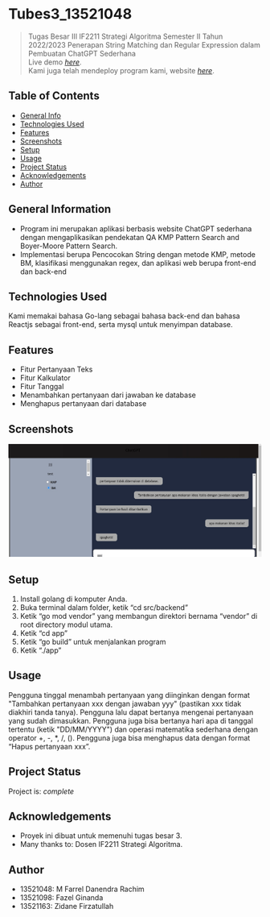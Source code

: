
# Tubes3_13521048
> Tugas Besar III IF2211 Strategi Algoritma Semester II Tahun 2022/2023 Penerapan String Matching dan Regular Expression dalam Pembuatan ChatGPT Sederhana <br />
> Live demo [_here_](https://www.example.com). <!-- If you have the project hosted somewhere, include the link here. --> <br />
> Kami juga telah mendeploy program kami, website [_here_](http://ec2-52-221-241-44.ap-southeast-1.compute.amazonaws.com:3000/).

## Table of Contents
* [General Info](#general-information)
* [Technologies Used](#technologies-used)
* [Features](#features)
* [Screenshots](#screenshots)
* [Setup](#setup)
* [Usage](#usage)
* [Project Status](#project-status)
* [Acknowledgements](#acknowledgements)
* [Author](#author)
<!-- * [License](#license) -->


## General Information
- Program ini merupakan aplikasi berbasis website ChatGPT sederhana dengan mengaplikasikan pendekatan QA KMP Pattern Search and Boyer-Moore Pattern Search.
- Implementasi berupa Pencocokan String dengan metode KMP, metode BM, klasifikasi menggunakan regex, dan aplikasi web berupa front-end dan back-end
<!-- You don't have to answer all the questions - just the ones relevant to your project. -->


## Technologies Used
Kami memakai bahasa Go-lang sebagai bahasa back-end dan bahasa Reactjs sebagai front-end, serta mysql untuk menyimpan database.


## Features
- Fitur Pertanyaan Teks 
- Fitur Kalkulator
- Fitur Tanggal
- Menambahkan pertanyaan dari jawaban ke database
- Menghapus pertanyaan dari database


## Screenshots
![Example screenshot](./img/Screenshot.jpg)
<!-- If you have screenshots you'd like to share, include them here. -->


## Setup
1. Install golang di komputer Anda.
2. Buka terminal dalam folder, ketik “cd src/backend”
3. Ketik “go mod vendor” yang membangun direktori bernama “vendor” di root directory modul utama.
4. Ketik “cd app”
5. Ketik “go build” untuk menjalankan program
6. Ketik “./app”



## Usage
Pengguna tinggal menambah pertanyaan yang diinginkan dengan format "Tambahkan pertanyaan xxx dengan jawaban yyy" (pastikan xxx tidak diakhiri tanda tanya). Pengguna lalu dapat bertanya mengenai pertanyaan yang sudah dimasukkan. Pengguna juga bisa bertanya hari apa di tanggal tertentu (ketik "DD/MM/YYYY") dan operasi matematika sederhana dengan operator +, -, *, /, (). Pengguna juga bisa menghapus data dengan format “Hapus
pertanyaan xxx”.


## Project Status
Project is: _complete_


## Acknowledgements

- Proyek ini dibuat untuk memenuhi tugas besar 3.
- Many thanks to: Dosen IF2211 Strategi Algoritma.


## Author
- 13521048: M Farrel Danendra Rachim
- 13521098: Fazel Ginanda
- 13521163: Zidane Firzatullah


<!-- Optional -->
<!-- ## License -->
<!-- This project is open source and available under the [... License](). -->

<!-- You don't have to include all sections - just the one's relevant to your project -->
